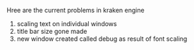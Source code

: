 Hree are the current problems in kraken engine 

1. scaling text on individual windows
2. title bar size gone made
3. new window created called debug as result of font scaling

